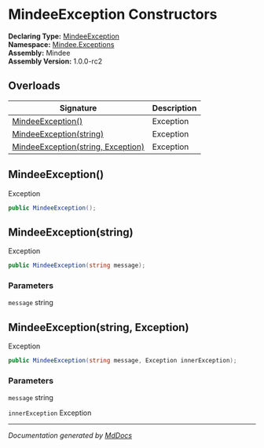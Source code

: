 ﻿<!--  
  <auto-generated>   
    The contents of this file were generated by a tool.  
    Changes to this file may be list if the file is regenerated  
  </auto-generated>   
-->

# MindeeException Constructors

**Declaring Type:** [MindeeException](../index.md)  
**Namespace:** [Mindee.Exceptions](../../index.md)  
**Assembly:** Mindee  
**Assembly Version:** 1.0.0\-rc2

## Overloads

| Signature                                                              | Description |
| ---------------------------------------------------------------------- | ----------- |
| [MindeeException()](#mindeeexception)                                  | Exception   |
| [MindeeException(string)](#mindeeexceptionstring)                      | Exception   |
| [MindeeException(string, Exception)](#mindeeexceptionstring-exception) | Exception   |

## MindeeException()

Exception

```csharp
public MindeeException();
```

## MindeeException(string)

Exception

```csharp
public MindeeException(string message);
```

### Parameters

`message`  string

## MindeeException(string, Exception)

Exception

```csharp
public MindeeException(string message, Exception innerException);
```

### Parameters

`message`  string

`innerException`  Exception

___

*Documentation generated by [MdDocs](https://github.com/ap0llo/mddocs)*
